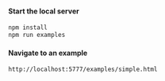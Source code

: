 #### Start the local server

```bash
npm install
npm run examples
```

#### Navigate to an example

```bash
http://localhost:5777/examples/simple.html
```